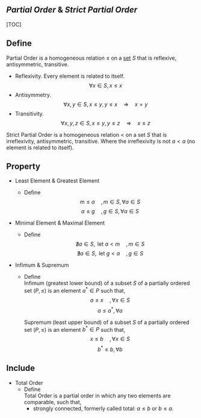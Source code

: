 ## $Partial\ Order\ \&\ Strict\ Partial\ Order$

[TOC]

## Define  
Partial Order is a homogeneous relation $\le$ on a [set](./Set.md) $S$ that is reflexive, antisymmetric, transitive.

- Reflexivity. Every element is related to itself.
  $$
  \forall x \in S, x \le x
  $$
- Antisymmetry. 
  $$
  \forall x, y \in S, x \le y, y \le x \quad\Rightarrow\quad x = y
  $$
- Transitivity. 
  $$
  \forall x, y, z \in S, x \le y, y \le z \quad\Rightarrow\quad x \le z
  $$

Strict Partial Order is a homogeneous relation $<$ on a set $S$ that is irreflexivity, antisymmetric, transitive. Where the irreflexivity is not $a < a$ (no element is related to itself).

## Property

* Least Element & Greatest Element
  - Define  
    $$
    m \le a \quad, m \in S, \forall a \in S  \tag{Least element}
    $$
    $$
    a \le g \quad, g \in S, \forall a \in S  \tag{Greatest element}
    $$

* Minimal Element & Maximal Element  
  - Define  
    $$
    \nexists a \in S, \text{ let } a < m \quad, m \in S \tag{Minimal element}
    $$
    $$
    \nexists a \in S, \text{ let } g < a \quad, g \in S \tag{Maximal element}
    $$

* Infimum & Supremum
  - Define  
    Infimum (greatest lower bound) of a subset $S$ of a partially ordered set $(P, \le)$ is an element $a^*\in P$ such that,
    $$
    a \le x \quad, \forall x \in S  \tag{lower bounds}
    $$
    $$
    a \le a^*, \forall a \tag{Infimum}
    $$

    Supremum (least upper bound) of a subset $S$ of a partially ordered set $(P, \le)$ is an element $b^* \in P$ such that,
    $$
    x \le b \quad, \forall x \in S  \tag{upper bounds}
    $$
    $$
    b^* \le b, \forall b \tag{Supremum}
    $$

## Include

* Total Order
  - Define  
    Total Order is a partial order in which any two elements are comparable, such that, 
    - strongly connected, formerly called total: $a \le b$ or $b \le a$.

